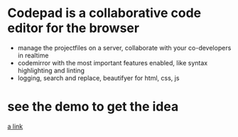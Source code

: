 # Codepad is a collaborative code editor for the browser

- manage the projectfiles on a server, collaborate with your co-developers in realtime
- codemirror with the most important features enabled, like syntax highlighting and linting
- logging, search and replace, beautifyer for html, css, js

# see the demo to get the idea

[a link](https://codepad-demo.d250.hu:9001)




